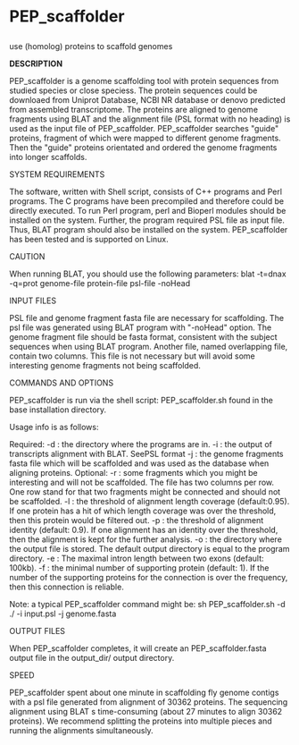 # PEP_scaffolder <p>
use (homolog) proteins to scaffold genomes <p>
<b>DESCRIPTION</b><p>
   PEP_scaffolder is a genome scaffolding tool with protein sequences from studied species or close speciess. The protein sequences could be downloaed from Uniprot Database, NCBI NR database or denovo predicted from assembled transcriptome. The proteins are aligned to genome fragments using BLAT and the alignment file (PSL format with no heading) is used as the input file of PEP_scaffolder. PEP_scaffolder searches "guide" proteins, fragment of which were mapped to different genome fragments. Then the "guide" proteins orientated and ordered the genome fragments into longer scaffolds. 

SYSTEM REQUIREMENTS <p>
   The software, written with Shell script, consists of C++ programs and Perl programs. The C programs have been precompiled and therefore could be directly executed. To run Perl program, perl and Bioperl modules should be installed on the system. Further, the program required PSL file as input file. Thus, BLAT program should also be installed on the system. PEP_scaffolder has been tested and is supported on Linux. 

CAUTION <p>
   When running BLAT, you should use the following parameters: blat -t=dnax -q=prot genome-file protein-file psl-file -noHead 

INPUT FILES <p>
   PSL file and genome fragment fasta file are necessary for scaffolding. The psl file was generated using BLAT program with "-noHead" option. The genome fragment file should be fasta format, consistent with the subject sequences when using BLAT program. Another file, named overlapping file, contain two columns. This file is not necessary but will avoid some interesting genome fragments not being scaffolded. 

COMMANDS AND OPTIONS <p>
   PEP_scaffolder is run via the shell script: PEP_scaffolder.sh found in the base installation directory.

   Usage info is as follows:

   Required:
   -d : the directory where the programs are in. 
   -i : the output of transcripts alignment with BLAT. SeePSL format
   -j : the genome fragments fasta file which will be scaffolded and was used as the database when aligning proteins.
   Optional:
   -r : some fragments which you might be interesting and will not be scaffolded. The file has two columns per row. One row stand for that two fragments might be connected and should not be scaffolded. 
   -l : the threshold of alignment length coverage (default:0.95). If one protein has a hit of which length coverage was over the threshold, then this protein would be filtered out.
   -p : the threshold of alignment identity (default: 0.9). If one alignment has an identity over the threshold, then the alignment is kept for the further analysis.
   -o : the directory where the output file is stored. The default output directory is equal to the program directory.
   -e : The maximal intron length between two exons (default: 100kb). 
   -f : the minimal number of supporting protein (default: 1). If the number of the supporting proteins for the connection is over the frequency, then this connection is reliable.

   Note: a typical PEP_scaffolder command might be:
   sh PEP_scaffolder.sh -d ./ -i input.psl -j genome.fasta

OUTPUT FILES <p>
   When PEP_scaffolder completes, it will create an PEP_scaffolder.fasta output file in the output_dir/ output directory. 

SPEED <p>
   PEP_scaffolder spent about one minute in scaffolding fly genome contigs with a psl file generated from alignment of 30362 proteins. The sequencing alignment using BLAT s time-consuming (about 27 minutes to align 30362 proteins). We recommend splitting the proteins into multiple pieces and running the alignments simultaneously.
